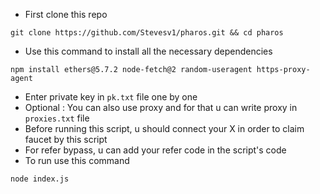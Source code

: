 - First clone this repo
```
git clone https://github.com/Stevesv1/pharos.git && cd pharos
```
- Use this command to install all the necessary dependencies
```
npm install ethers@5.7.2 node-fetch@2 random-useragent https-proxy-agent
```
- Enter private key in `pk.txt` file one by one
- Optional : You can also use proxy and for that u can write proxy in `proxies.txt` file
- Before running this script, u should connect your X in order to claim faucet by this script
- For refer bypass, u can add your refer code in the script's code
- To run use this command
```
node index.js
```
